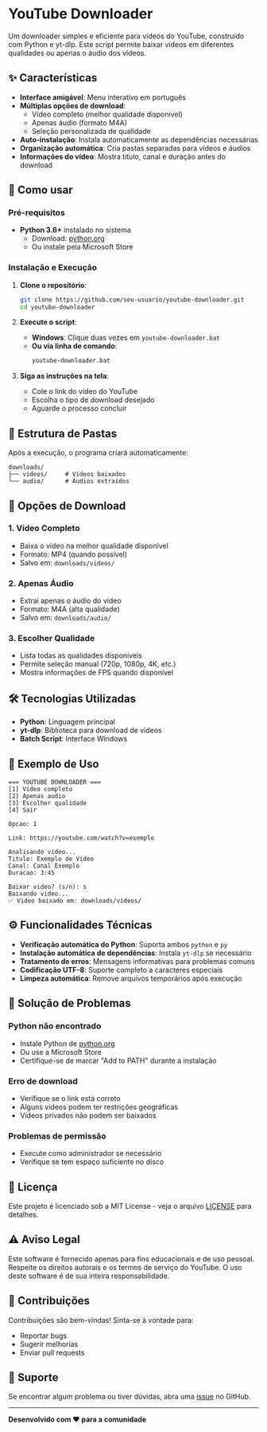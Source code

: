 # YouTube Downloader

Um downloader simples e eficiente para vídeos do YouTube, construído com Python e yt-dlp. Este script permite baixar vídeos em diferentes qualidades ou apenas o áudio dos vídeos.

## ✨ Características

- **Interface amigável**: Menu interativo em português
- **Múltiplas opções de download**:
  - Vídeo completo (melhor qualidade disponível)
  - Apenas áudio (formato M4A)
  - Seleção personalizada de qualidade
- **Auto-instalação**: Instala automaticamente as dependências necessárias
- **Organização automática**: Cria pastas separadas para vídeos e áudios
- **Informações do vídeo**: Mostra título, canal e duração antes do download

## 🚀 Como usar

### Pré-requisitos

- **Python 3.6+** instalado no sistema
  - Download: [python.org](https://python.org)
  - Ou instale pela Microsoft Store

### Instalação e Execução

1. **Clone o repositório**:
   ```bash
   git clone https://github.com/seu-usuario/youtube-downloader.git
   cd youtube-downloader
   ```

2. **Execute o script**:
   - **Windows**: Clique duas vezes em `youtube-downloader.bat`
   - **Ou via linha de comando**:
     ```cmd
     youtube-downloader.bat
     ```

3. **Siga as instruções na tela**:
   - Cole o link do vídeo do YouTube
   - Escolha o tipo de download desejado
   - Aguarde o processo concluir

## 📁 Estrutura de Pastas

Após a execução, o programa criará automaticamente:

```
downloads/
├── videos/     # Vídeos baixados
└── audio/      # Áudios extraídos
```

## 🎯 Opções de Download

### 1. Vídeo Completo
- Baixa o vídeo na melhor qualidade disponível
- Formato: MP4 (quando possível)
- Salvo em: `downloads/videos/`

### 2. Apenas Áudio
- Extrai apenas o áudio do vídeo
- Formato: M4A (alta qualidade)
- Salvo em: `downloads/audio/`

### 3. Escolher Qualidade
- Lista todas as qualidades disponíveis
- Permite seleção manual (720p, 1080p, 4K, etc.)
- Mostra informações de FPS quando disponível

## 🛠️ Tecnologias Utilizadas

- **Python**: Linguagem principal
- **yt-dlp**: Biblioteca para download de vídeos
- **Batch Script**: Interface Windows

## 📝 Exemplo de Uso

```
=== YOUTUBE DOWNLOADER ===
[1] Video completo
[2] Apenas audio
[3] Escolher qualidade
[4] Sair

Opcao: 1

Link: https://youtube.com/watch?v=exemplo

Analisando video...
Titulo: Exemplo de Vídeo
Canal: Canal Exemplo
Duracao: 3:45

Baixar video? (s/n): s
Baixando video...
✅ Video baixado em: downloads/videos/
```

## ⚙️ Funcionalidades Técnicas

- **Verificação automática do Python**: Suporta ambos `python` e `py`
- **Instalação automática de dependências**: Instala `yt-dlp` se necessário
- **Tratamento de erros**: Mensagens informativas para problemas comuns
- **Codificação UTF-8**: Suporte completo a caracteres especiais
- **Limpeza automática**: Remove arquivos temporários após execução

## 🐛 Solução de Problemas

### Python não encontrado
- Instale Python de [python.org](https://python.org)
- Ou use a Microsoft Store
- Certifique-se de marcar "Add to PATH" durante a instalação

### Erro de download
- Verifique se o link está correto
- Alguns vídeos podem ter restrições geográficas
- Vídeos privados não podem ser baixados

### Problemas de permissão
- Execute como administrador se necessário
- Verifique se tem espaço suficiente no disco

## 📜 Licença

Este projeto é licenciado sob a MIT License - veja o arquivo [LICENSE](LICENSE) para detalhes.

## ⚠️ Aviso Legal

Este software é fornecido apenas para fins educacionais e de uso pessoal. Respeite os direitos autorais e os termos de serviço do YouTube. O uso deste software é de sua inteira responsabilidade.

## 🤝 Contribuições

Contribuições são bem-vindas! Sinta-se à vontade para:

- Reportar bugs
- Sugerir melhorias
- Enviar pull requests

## 📧 Suporte

Se encontrar algum problema ou tiver dúvidas, abra uma [issue](https://github.com/seu-usuario/youtube-downloader/issues) no GitHub.

---

**Desenvolvido com ❤️ para a comunidade**
